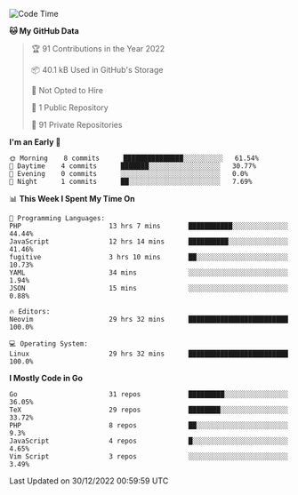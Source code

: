 
<!--START_SECTION:waka-->
![Code Time](http://img.shields.io/badge/Code%20Time-3%2C065%20hrs%208%20mins-blue)

**🐱 My GitHub Data** 

> 🏆 91 Contributions in the Year 2022
 > 
> 📦 40.1 kB Used in GitHub's Storage 
 > 
> 🚫 Not Opted to Hire
 > 
> 📜 1 Public Repository 
 > 
> 🔑 91 Private Repositories  
 > 
**I'm an Early 🐤** 

```text
🌞 Morning    8 commits      ███████████████░░░░░░░░░░   61.54% 
🌆 Daytime    4 commits      ███████░░░░░░░░░░░░░░░░░░   30.77% 
🌃 Evening    0 commits      ░░░░░░░░░░░░░░░░░░░░░░░░░   0.0% 
🌙 Night      1 commits      ██░░░░░░░░░░░░░░░░░░░░░░░   7.69%

```


📊 **This Week I Spent My Time On** 

```text
💬 Programming Languages: 
PHP                      13 hrs 7 mins       ███████████░░░░░░░░░░░░░░   44.44% 
JavaScript               12 hrs 14 mins      ██████████░░░░░░░░░░░░░░░   41.46% 
fugitive                 3 hrs 10 mins       ██░░░░░░░░░░░░░░░░░░░░░░░   10.73% 
YAML                     34 mins             ░░░░░░░░░░░░░░░░░░░░░░░░░   1.94% 
JSON                     15 mins             ░░░░░░░░░░░░░░░░░░░░░░░░░   0.88%

🔥 Editors: 
Neovim                   29 hrs 32 mins      █████████████████████████   100.0%

💻 Operating System: 
Linux                    29 hrs 32 mins      █████████████████████████   100.0%

```

**I Mostly Code in Go** 

```text
Go                       31 repos            █████████░░░░░░░░░░░░░░░░   36.05% 
TeX                      29 repos            ████████░░░░░░░░░░░░░░░░░   33.72% 
PHP                      8 repos             ██░░░░░░░░░░░░░░░░░░░░░░░   9.3% 
JavaScript               4 repos             █░░░░░░░░░░░░░░░░░░░░░░░░   4.65% 
Vim Script               3 repos             ░░░░░░░░░░░░░░░░░░░░░░░░░   3.49%

```



 Last Updated on 30/12/2022 00:59:59 UTC
<!--END_SECTION:waka-->
